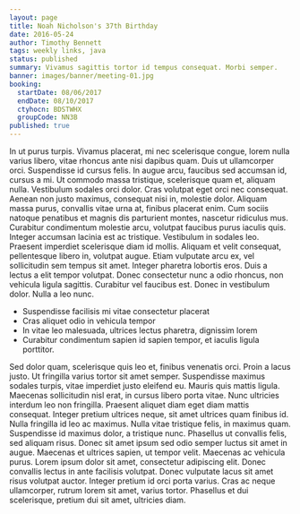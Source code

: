 ```yaml
---
layout: page
title: Noah Nicholson's 37th Birthday
date: 2016-05-24
author: Timothy Bennett
tags: weekly links, java
status: published
summary: Vivamus sagittis tortor id tempus consequat. Morbi semper.
banner: images/banner/meeting-01.jpg
booking:
  startDate: 08/06/2017
  endDate: 08/10/2017
  ctyhocn: BDSTWHX
  groupCode: NN3B
published: true
---
```

In ut purus turpis. Vivamus placerat, mi nec scelerisque congue, lorem nulla varius libero, vitae rhoncus ante nisi dapibus quam. Duis ut ullamcorper orci. Suspendisse id cursus felis. In augue arcu, faucibus sed accumsan id, cursus a mi. Ut commodo massa tristique, scelerisque quam et, aliquam nulla. Vestibulum sodales orci dolor. Cras volutpat eget orci nec consequat. Aenean non justo maximus, consequat nisi in, molestie dolor. Aliquam massa purus, convallis vitae urna at, finibus placerat enim. Cum sociis natoque penatibus et magnis dis parturient montes, nascetur ridiculus mus. Curabitur condimentum molestie arcu, volutpat faucibus purus iaculis quis. Integer accumsan lacinia est ac tristique. Vestibulum in sodales leo.
Praesent imperdiet scelerisque diam id mollis. Aliquam et velit consequat, pellentesque libero in, volutpat augue. Etiam vulputate arcu ex, vel sollicitudin sem tempus sit amet. Integer pharetra lobortis eros. Duis a lectus a elit tempor volutpat. Donec consectetur nunc a odio rhoncus, non vehicula ligula sagittis. Curabitur vel faucibus est. Donec in vestibulum dolor. Nulla a leo nunc.

* Suspendisse facilisis mi vitae consectetur placerat
* Cras aliquet odio in vehicula tempor
* In vitae leo malesuada, ultrices lectus pharetra, dignissim lorem
* Curabitur condimentum sapien id sapien tempor, et iaculis ligula porttitor.

Sed dolor quam, scelerisque quis leo et, finibus venenatis orci. Proin a lacus justo. Ut fringilla varius tortor sit amet semper. Suspendisse maximus sodales turpis, vitae imperdiet justo eleifend eu. Mauris quis mattis ligula. Maecenas sollicitudin nisl erat, in cursus libero porta vitae. Nunc ultricies interdum leo non fringilla. Praesent aliquet diam eget diam mattis consequat. Integer pretium ultrices neque, sit amet ultrices quam finibus id. Nulla fringilla id leo ac maximus. Nulla vitae tristique felis, in maximus quam. Suspendisse id maximus dolor, a tristique nunc.
Phasellus ut convallis felis, sed aliquam risus. Donec sit amet ipsum sed odio semper luctus sit amet in augue. Maecenas et ultrices sapien, ut tempor velit. Maecenas ac vehicula purus. Lorem ipsum dolor sit amet, consectetur adipiscing elit. Donec convallis lectus in ante facilisis volutpat. Donec vulputate lacus sit amet risus volutpat auctor. Integer pretium id orci porta varius. Cras ac neque ullamcorper, rutrum lorem sit amet, varius tortor. Phasellus et dui scelerisque, pretium dui sit amet, ultricies diam.
